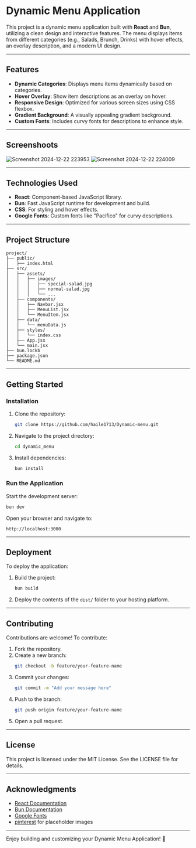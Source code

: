 
# Dynamic Menu Application

This project is a dynamic menu application built with **React** and **Bun**, utilizing a clean design and interactive features. The menu displays items from different categories (e.g., Salads, Brunch, Drinks) with hover effects, an overlay description, and a modern UI design.

---

## **Features**

- **Dynamic Categories**: Displays menu items dynamically based on categories.
- **Hover Overlay**: Show item descriptions as an overlay on hover.
- **Responsive Design**: Optimized for various screen sizes using CSS flexbox.
- **Gradient Background**: A visually appealing gradient background.
- **Custom Fonts**: Includes curvy fonts for descriptions to enhance style.

---

## **Screenshoots**
![Screenshot 2024-12-22 223953](https://github.com/user-attachments/assets/60f3840e-d56c-49fa-afc5-d170d9189ea5)
![Screenshot 2024-12-22 224009](https://github.com/user-attachments/assets/3bcc7a18-16b2-4e67-9ddb-77110aae060d)

---

## **Technologies Used**

- **React**: Component-based JavaScript library.
- **Bun**: Fast JavaScript runtime for development and build.
- **CSS**: For styling and hover effects.
- **Google Fonts**: Custom fonts like "Pacifico" for curvy descriptions.

---

## **Project Structure**

```
project/
├── public/
│   ├── index.html
├── src/
│   ├── assets/
│   │   ├── images/
│   │   │   ├── special-salad.jpg
│   │   │   ├── normal-salad.jpg
│   │   │   └── ...
│   ├── components/
│   │   ├── Navbar.jsx
│   │   ├── MenuList.jsx
│   │   └── MenuItem.jsx
│   ├── data/
│   │   └── menuData.js
│   ├── styles/
│   │   └── index.css
│   ├── App.jsx
│   └── main.jsx
├── bun.lockb
├── package.json
└── README.md
```

---

## **Getting Started**

### **Installation**

1. Clone the repository:
   ```bash
   git clone https://github.com/haile1713/Dynamic-menu.git
   ```

2. Navigate to the project directory:
   ```bash
   cd dynamic_menu
   ```

3. Install dependencies:
   ```bash
   bun install
   ```

### **Run the Application**

Start the development server:
```bash
bun dev
```

Open your browser and navigate to:
```
http://localhost:3000
```
---
## **Deployment**

To deploy the application:

1. Build the project:
   ```bash
   bun build
   ```

2. Deploy the contents of the `dist/` folder to your hosting platform.

---

## **Contributing**

Contributions are welcome! To contribute:

1. Fork the repository.
2. Create a new branch:
   ```bash
   git checkout -b feature/your-feature-name
   ```
3. Commit your changes:
   ```bash
   git commit -m "Add your message here"
   ```
4. Push to the branch:
   ```bash
   git push origin feature/your-feature-name
   ```
5. Open a pull request.

---

## **License**

This project is licensed under the MIT License. See the LICENSE file for details.

---

## **Acknowledgments**

- [React Documentation](https://reactjs.org/)
- [Bun Documentation](https://bun.sh/)
- [Google Fonts](https://fonts.google.com/)
- [pinterest](https://pinterest.com/) for placeholder images
---

Enjoy building and customizing your Dynamic Menu Application! 🚀
